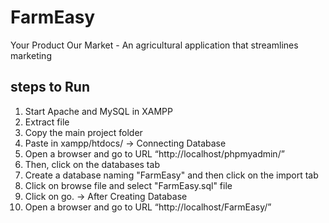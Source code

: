# FarmEasy
Your Product Our Market - An agricultural application that streamlines marketing

## steps to Run
1. Start Apache and MySQL in XAMPP
2. Extract file
3. Copy the main project folder
4. Paste in xampp/htdocs/
-> Connecting Database
5. Open a browser and go to URL “http://localhost/phpmyadmin/”
6. Then, click on the databases tab
7. Create a database naming "FarmEasy" and then click on the import tab
8. Click on browse file and select "FarmEasy.sql" file 
9. Click on go.
-> After Creating Database
10. Open a browser and go to URL “http://localhost/FarmEasy/”
